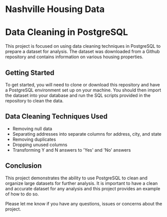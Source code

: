 # Nashville Housing Data

# Data Cleaning in PostgreSQL

This project is focused on using data cleaning techniques in PostgreSQL to prepare a dataset for analysis. The dataset was downloaded from a Github repository and contains information on various housing properties.

## Getting Started

To get started, you will need to clone or download this repository and have a PostgreSQL environment set up on your machine. You should then import the dataset into your database and run the SQL scripts provided in the repository to clean the data.

## Data Cleaning Techniques Used
- Removing null data 
- Separating addresses into separate columns for address, city, and state
- Removing duplicates
- Dropping unused columns
- Transforming Y and N answers to 'Yes' and 'No' answers

## Conclusion

This project demonstrates the ability to use PostgreSQL to clean and organize large datasets for further analysis. It is important to have a clean and accurate dataset for any analysis and this project provides an example of how to do so.

Please let me know if you have any questions, issues or concerns about the project.
